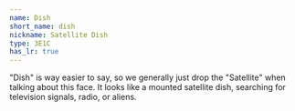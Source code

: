 ```yaml
---
name: Dish
short_name: dish
nickname: Satellite Dish
type: 3E1C
has_lr: true
---
```


"Dish" is way easier to say, so we generally just drop the "Satellite" when talking about this face.  It looks like a mounted satellite dish, searching for television signals, radio, or aliens.
